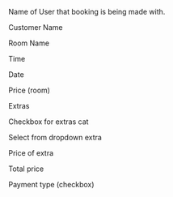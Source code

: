 Name of User that booking is being made with.

Customer Name

Room Name

Time

Date

Price (room)

Extras

Checkbox for extras cat

Select from dropdown  extra

Price of extra

Total price

Payment type (checkbox)
